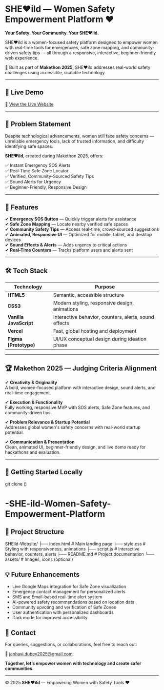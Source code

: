 # SHE❤️ild — Women Safety Empowerment Platform ❤️

**Your Safety. Your Community. Your SHE❤️ild.**

SHE❤️ild is a women-focused safety platform designed to empower women with real-time tools for emergencies, safe zone mapping, and community-driven safety tips — all through a responsive, interactive, beginner-friendly web experience.

🚨 Built as part of **Makethon 2025**, SHE❤️ild addresses real-world safety challenges using accessible, scalable technology.

---

## 🚀 Live Demo

🔗 [View the Live Website](https://sh-eild-women-safety-empowerment-pl.vercel.app/)

---

## 🎯 Problem Statement

Despite technological advancements, women still face safety concerns — unreliable emergency tools, lack of trusted information, and difficulty identifying safe spaces.

**SHE❤️ild**, created during Makethon 2025, offers:

✅ Instant Emergency SOS Alerts  
✅ Real-Time Safe Zone Locator  
✅ Verified, Community-Sourced Safety Tips  
✅ Sound Alerts for Urgency  
✅ Beginner-Friendly, Responsive Design  

---

## 🌟 Features

✔ **Emergency SOS Button** — Quickly trigger alerts for assistance  
✔ **Safe Zone Mapping** — Locate nearby verified safe spaces  
✔ **Community Safety Tips** — Access real-time, crowd-sourced suggestions  
✔ **Animated, Responsive UI** — Optimized for mobile, tablet, and desktop devices  
✔ **Sound Effects & Alerts** — Adds urgency to critical actions  
✔ **Real-Time Counters** — Tracks platform users and alerts sent  

---

## 🛠️ Tech Stack

| Technology         | Purpose                                   |
|--------------------|-------------------------------------------|
| **HTML5**           | Semantic, accessible structure            |
| **CSS3**            | Modern styling, responsive design, animations |
| **Vanilla JavaScript** | Interactive behavior, counters, alerts, sound effects |
| **Vercel**          | Fast, global hosting and deployment       |
| **Figma (Prototype)** | UI/UX conceptual design during ideation phase |

---


## 🏆 Makethon 2025 — Judging Criteria Alignment

✔ **Creativity & Originality**  
A bold, women-focused platform with interactive design, sound alerts, and real-time engagement.  

✔ **Execution & Functionality**  
Fully working, responsive MVP with SOS alerts, Safe Zone features, and community-driven tips.  

✔ **Problem Relevance & Startup Potential**  
Addresses global women's safety concerns with real-world startup potential.  

✔ **Communication & Presentation**  
Clean, animated UI, beginner-friendly design, and live demo ready for hackathons and evaluation.

---

## 🚀 Getting Started Locally

git clone ()
# -SHE-ild-Women-Safety-Empowerment-Platform

## 📁 Project Structure

SHEild-Website/
├── index.html       # Main landing page
├── style.css        # Styling with responsiveness, animations
├── script.js        # Interactive behavior, counters, alerts
├── README.md        # Project documentation
└── assets/          # Images, icons (optional)

## 💡 Future Enhancements

- Live Google Maps integration for Safe Zone visualization  
- Emergency contact management for personalized alerts  
- SMS and Email-based real-time alert system  
- AI-powered safety recommendations based on location data  
- Community upvoting and verification of Safe Zones  
- User authentication with personalized dashboards  
- Dark mode for improved accessibility  

## 📩 Contact

For queries, suggestions, or collaborations, feel free to reach out:

📧 janhavi.dubey2025@gmail.com

**Together, let’s empower women with technology and create safer communities.**

---

© 2025 **SHE❤️ild** — Empowering Women with Safety Tools ❤️  




